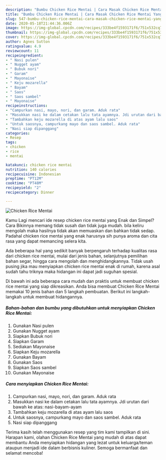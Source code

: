 ```yaml
---
description: "Bumbu Chicken Rice Mentai | Cara Masak Chicken Rice Mentai Yang Enak Banget"
title: "Bumbu Chicken Rice Mentai | Cara Masak Chicken Rice Mentai Yang Enak Banget"
slug: 547-bumbu-chicken-rice-mentai-cara-masak-chicken-rice-mentai-yang-enak-banget
date: 2020-05-18T21:44:36.006Z
image: https://img-global.cpcdn.com/recipes/333be4f1593171f6/751x532cq70/chicken-rice-mentai-foto-resep-utama.jpg
thumbnail: https://img-global.cpcdn.com/recipes/333be4f1593171f6/751x532cq70/chicken-rice-mentai-foto-resep-utama.jpg
cover: https://img-global.cpcdn.com/recipes/333be4f1593171f6/751x532cq70/chicken-rice-mentai-foto-resep-utama.jpg
author: Agnes Sutton
ratingvalue: 4.9
reviewcount: 11
recipeingredient:
- " Nasi pulen"
- " Nugget ayam"
- " Bubuk nori"
- " Garam"
- " Mayonaise"
- " Keju mozarella"
- " Bayam"
- " Saos"
- " Saos sambel"
- " Mayonaise"
recipeinstructions:
- "Campurkan nasi, mayo, nori, dan garam. Aduk rata"
- "Masukkan nasi ke dalam cetakan lalu tata ayamnya. Jdi urutan dari bawah ke atas: nasi-bayam-ayam"
- "Tambahkan keju mozarella di atas ayam lalu saos"
- "Untuk saosnya, campurkang mayo dan saos sambel. Aduk rata"
- "Nasi siap dipanggang"
categories:
- Resep
tags:
- chicken
- rice
- mentai

katakunci: chicken rice mentai 
nutrition: 140 calories
recipecuisine: Indonesian
preptime: "PT12M"
cooktime: "PT48M"
recipeyield: "2"
recipecategory: Dinner

---
```



![Chicken Rice Mentai](https://img-global.cpcdn.com/recipes/333be4f1593171f6/751x532cq70/chicken-rice-mentai-foto-resep-utama.jpg)

Kamu Lagi mencari ide resep chicken rice mentai yang Enak dan Simpel? Cara Bikinnya memang tidak susah dan tidak juga mudah. bila keliru mengolah maka hasilnya tidak akan memuaskan dan bahkan tidak sedap. Padahal chicken rice mentai yang enak harusnya sih punya aroma dan cita rasa yang dapat memancing selera kita.

Ada beberapa hal yang sedikit banyak berpengaruh terhadap kualitas rasa dari chicken rice mentai, mulai dari jenis bahan, selanjutnya pemilihan bahan segar, hingga cara mengolah dan menghidangkannya. Tidak usah pusing jika mau menyiapkan chicken rice mentai enak di rumah, karena asal sudah tahu triknya maka hidangan ini dapat jadi suguhan spesial.




Di bawah ini ada beberapa cara mudah dan praktis untuk membuat chicken rice mentai yang siap dikreasikan. Anda bisa membuat Chicken Rice Mentai memakai 10 jenis bahan dan 5 langkah pembuatan. Berikut ini langkah-langkah untuk membuat hidangannya.

<!--inarticleads1-->

##### Bahan-bahan dan bumbu yang dibutuhkan untuk menyiapkan Chicken Rice Mentai:

1. Gunakan  Nasi pulen
1. Gunakan  Nugget ayam
1. Siapkan  Bubuk nori
1. Siapkan  Garam
1. Sediakan  Mayonaise
1. Siapkan  Keju mozarella
1. Gunakan  Bayam
1. Gunakan  Saos
1. Siapkan  Saos sambel
1. Gunakan  Mayonaise




<!--inarticleads2-->

##### Cara menyiapkan Chicken Rice Mentai:

1. Campurkan nasi, mayo, nori, dan garam. Aduk rata
1. Masukkan nasi ke dalam cetakan lalu tata ayamnya. Jdi urutan dari bawah ke atas: nasi-bayam-ayam
1. Tambahkan keju mozarella di atas ayam lalu saos
1. Untuk saosnya, campurkang mayo dan saos sambel. Aduk rata
1. Nasi siap dipanggang




Terima kasih telah menggunakan resep yang tim kami tampilkan di sini. Harapan kami, olahan Chicken Rice Mentai yang mudah di atas dapat membantu Anda menyiapkan hidangan yang lezat untuk keluarga/teman ataupun menjadi ide dalam berbisnis kuliner. Semoga bermanfaat dan selamat mencoba!
